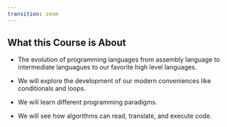 ```yaml
---
transition: zoom
---
```


## What this Course is About

- The evolution of programming languages from assembly language to intermediate languagues to our favorite high level languages.

- We will explore the development of our modern conveniences like conditionals and loops.

- We will learn different programming paradigms.

- We will see how algorithms can read, translate, and execute code.
